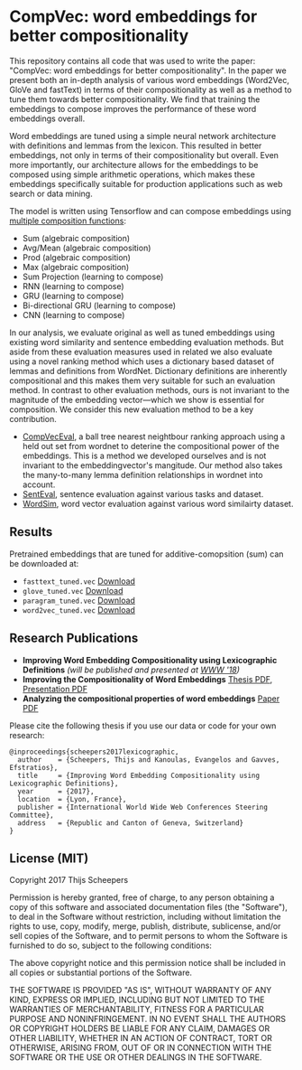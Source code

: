 # CompVec: word embeddings for better compositionality

This repository contains all code that was used to write the paper: "CompVec: word embeddings for better compositionality". In the paper we present both an in-depth analysis of various word embeddings (Word2Vec, GloVe and fastText) in terms of their compositionality as well as a method to tune them towards better compositionality. We find that training the embeddings to compose improves the performance of these word embeddings overall.

Word embeddings are tuned using a simple neural network architecture with definitions and lemmas from the lexicon. This resulted in better embeddings, not only in terms of their compositionality but overall. Even more importantly, our architecture allows for the embeddings to be composed using simple arithmetic operations, which makes these embeddings specifically suitable for production applications such as web search or data mining.

The model is written using Tensorflow and can compose embeddings using [multiple composition functions](src/model.py#L89):

- Sum (algebraic composition)
- Avg/Mean (algebraic composition)
- Prod (algebraic composition)
- Max (algebraic composition)
- Sum Projection (learning to compose)
- RNN (learning to compose)
- GRU (learning to compose)
- Bi-directional GRU (learning to compose)
- CNN (learning to compose)

In our analysis, we evaluate original as well as tuned embeddings using existing word similarity and sentence embedding evaluation methods. But aside from these evaluation measures used in related we also evaluate using a novel ranking method which uses a dictionary based dataset of lemmas and definitions from WordNet. Dictionary definitions are inherently compositional and this makes them very suitable for such an evaluation method. In contrast to other evaluation methods, ours is not invariant to the magnitude of the embedding vector—which we show is essential for composition. We consider this new evaluation method to be a key contribution.

- [CompVecEval](src/evaluate/nn.py), a ball tree nearest neightbour ranking approach using a held out set from wordnet to deterine the compositional power of the embeddings. This is a method we developed ourselves and is not invariant to the embeddingvector's mangitude. Our method also takes the many-to-many lemma definition relationships in wordnet into account.
- [SentEval](src/evaluate/senteval.py), sentence evaluation against various tasks and dataset.
- [WordSim](src/evaluate/wordsim.py), word vector evaluation against various word similairty dataset.

Results
----

Pretrained embeddings that are tuned for additive-comopsition (sum) can be downloaded at:

- `fasttext_tuned.vec` [Download](http://blob.thijs.ai/compvec/compvec_wordnet_multi/fasttext_tuned.vec.gz)
- `glove_tuned.vec` [Download](http://blob.thijs.ai/compvec/compvec_wordnet_multi/glove_tuned.vec.gz)
- `paragram_tuned.vec` [Download](http://blob.thijs.ai/compvec/compvec_wordnet_multi/paragram_tuned.vec.gz)
- `word2vec_tuned.vec` [Download](http://blob.thijs.ai/compvec/compvec_wordnet_multi/word2vec_tuned.vec.gz)


Research Publications
---

- **Improving Word Embedding Compositionality using Lexicographic Definitions** _(will be published and presented at [WWW '18](https://www2018.thewebconf.org/))_
- **Improving the Compositionality of Word Embeddings** [Thesis PDF](https://thijs.ai/papers/scheepers-msc-thesis-2017-improving-compositionality-word-embeddings.pdf), [Presentation PDF](https://thijs.ai/papers/scheepers-msc-thesis-presentation.pdf)
- **Analyzing the compositional properties of word embeddings** [Paper PDF](https://thijs.ai/papers/scheepers-gavves-kanoulas-analyzing-compositional-properties.pdf)

Please cite the following thesis if you use our data or code for your own research:

```
@inproceedings{scheepers2017lexicographic,
  author    = {Scheepers, Thijs and Kanoulas, Evangelos and Gavves, Efstratios},
  title     = {Improving Word Embedding Compositionality using Lexicographic Definitions},
  year      = {2017},
  location  = {Lyon, France},
  publisher = {International World Wide Web Conferences Steering Committee},
  address   = {Republic and Canton of Geneva, Switzerland}
} 
```

License (MIT)
-----

Copyright 2017 Thijs Scheepers

Permission is hereby granted, free of charge, to any person obtaining a copy of this software and associated documentation files (the "Software"), to deal in the Software without restriction, including without limitation the rights to use, copy, modify, merge, publish, distribute, sublicense, and/or sell copies of the Software, and to permit persons to whom the Software is furnished to do so, subject to the following conditions:

The above copyright notice and this permission notice shall be included in all copies or substantial portions of the Software.

THE SOFTWARE IS PROVIDED "AS IS", WITHOUT WARRANTY OF ANY KIND, EXPRESS OR IMPLIED, INCLUDING BUT NOT LIMITED TO THE WARRANTIES OF MERCHANTABILITY, FITNESS FOR A PARTICULAR PURPOSE AND NONINFRINGEMENT. IN NO EVENT SHALL THE AUTHORS OR COPYRIGHT HOLDERS BE LIABLE FOR ANY CLAIM, DAMAGES OR OTHER LIABILITY, WHETHER IN AN ACTION OF CONTRACT, TORT OR OTHERWISE, ARISING FROM, OUT OF OR IN CONNECTION WITH THE SOFTWARE OR THE USE OR OTHER DEALINGS IN THE SOFTWARE.
